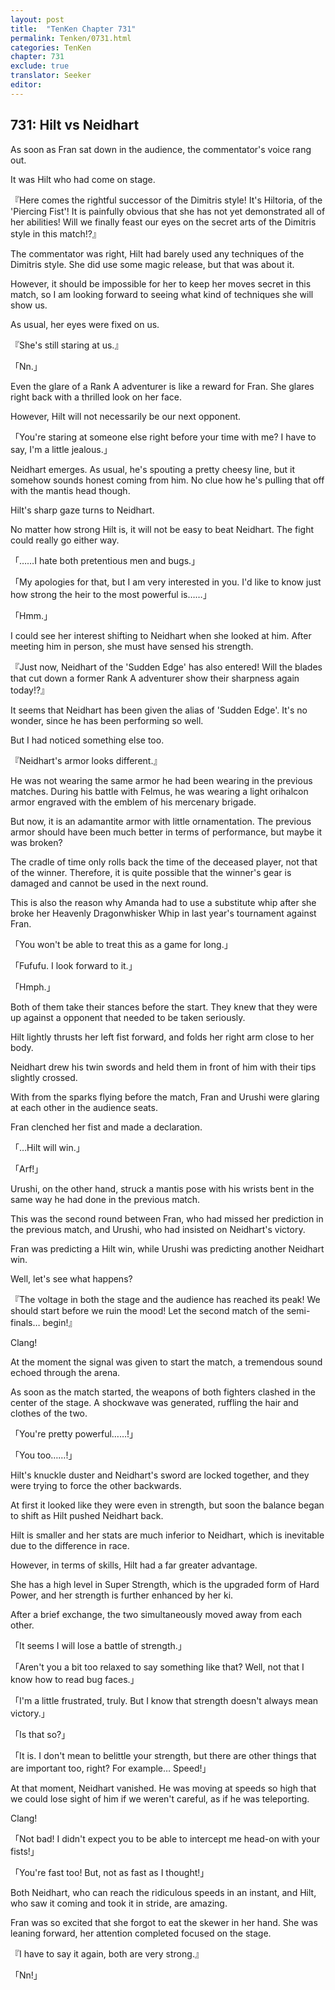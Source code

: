 ```yaml
---
layout: post
title:  "TenKen Chapter 731"
permalink: Tenken/0731.html
categories: TenKen
chapter: 731
exclude: true
translator: Seeker
editor: 
---
```

<h2>731: Hilt vs Neidhart</h2>

As soon as Fran sat down in the audience, the commentator's voice rang out.

It was Hilt who had come on stage.

『Here comes the rightful successor of the Dimitris style! It's Hiltoria, of the 'Piercing Fist'! It is painfully obvious that she has not yet demonstrated all of her abilities! Will we finally feast our eyes on the secret arts of the Dimitris style in this match!?』

The commentator was right, Hilt had barely used any techniques of the Dimitris style. She did use some magic release, but that was about it.

However, it should be impossible for her to keep her moves secret in this match, so I am looking forward to seeing what kind of techniques she will show us.

As usual, her eyes were fixed on us.

『She's still staring at us.』

「Nn.」

Even the glare of a Rank A adventurer is like a reward for Fran. She glares right back with a thrilled look on her face.

However, Hilt will not necessarily be our next opponent.

「You're staring at someone else right before your time with me? I have to say, I'm a little jealous.」

Neidhart emerges. As usual, he's spouting a pretty cheesy line, but it somehow sounds honest coming from him. No clue how he's pulling that off with the mantis head though.

Hilt's sharp gaze turns to Neidhart.

No matter how strong Hilt is, it will not be easy to beat Neidhart. The fight could really go either way.

「……I hate both pretentious men and bugs.」

「My apologies for that, but I am very interested in you. I'd like to know just how strong the heir to the most powerful is……」

「Hmm.」

I could see her interest shifting to Neidhart when she looked at him. After meeting him in person, she must have sensed his strength.

『Just now, Neidhart of the 'Sudden Edge' has also entered! Will the blades that cut down a former Rank A adventurer show their sharpness again today!?』

It seems that Neidhart has been given the alias of 'Sudden Edge'. It's no wonder, since he has been performing so well.

But I had noticed something else too.

『Neidhart's armor looks different.』

He was not wearing the same armor he had been wearing in the previous matches. During his battle with Felmus, he was wearing a light orihalcon armor engraved with the emblem of his mercenary brigade.

But now, it is an adamantite armor with little ornamentation. The previous armor should have been much better in terms of performance, but maybe it was broken?

The cradle of time only rolls back the time of the deceased player, not that of the winner. Therefore, it is quite possible that the winner's gear is damaged and cannot be used in the next round.

This is also the reason why Amanda had to use a substitute whip after she broke her Heavenly Dragonwhisker Whip in last year's tournament against Fran.

「You won't be able to treat this as a game for long.」

「Fufufu. I look forward to it.」

「Hmph.」

Both of them take their stances before the start. They knew that they were up against a opponent that needed to be taken seriously.

Hilt lightly thrusts her left fist forward, and folds her right arm close to her body.

Neidhart drew his twin swords and held them in front of him with their tips slightly crossed.

With from the sparks flying before the match, Fran and Urushi were glaring at each other in the audience seats.

Fran clenched her fist and made a declaration.

「…Hilt will win.」

「Arf!」

Urushi, on the other hand, struck a mantis pose with his wrists bent in the same way he had done in the previous match.

This was the second round between Fran, who had missed her prediction in the previous match, and Urushi, who had insisted on Neidhart's victory.

Fran was predicting a Hilt win, while Urushi was predicting another Neidhart win.

Well, let's see what happens?

『The voltage in both the stage and the audience has reached its peak! We should start before we ruin the mood! Let the second match of the semi-finals… begin!』

Clang!

At the moment the signal was given to start the match, a tremendous sound echoed through the arena.

As soon as the match started, the weapons of both fighters clashed in the center of the stage. A shockwave was generated, ruffling the hair and clothes of the two.

「You're pretty powerful……!」

「You too……!」

Hilt's knuckle duster and Neidhart's sword are locked together, and they were trying to force the other backwards.

At first it looked like they were even in strength, but soon the balance began to shift as Hilt pushed Neidhart back.

Hilt is smaller and her stats are much inferior to Neidhart, which is inevitable due to the difference in race.

However, in terms of skills, Hilt had a far greater advantage.

She has a high level in Super Strength, which is the upgraded form of Hard Power, and her strength is further enhanced by her ki.

After a brief exchange, the two simultaneously moved away from each other.

「It seems I will lose a battle of strength.」

「Aren't you a bit too relaxed to say something like that? Well, not that I know how to read bug faces.」

「I'm a little frustrated, truly. But I know that strength doesn't always mean victory.」

「Is that so?」

「It is. I don't mean to belittle your strength, but there are other things that are important too, right? For example… Speed!」

At that moment, Neidhart vanished. He was moving at speeds so high that we could lose sight of him if we weren't careful, as if he was teleporting.

Clang!

「Not bad! I didn't expect you to be able to intercept me head-on with your fists!」

「You're fast too! But, not as fast as I thought!」

Both Neidhart, who can reach the ridiculous speeds in an instant, and Hilt, who saw it coming and took it in stride, are amazing.

Fran was so excited that she forgot to eat the skewer in her hand. She was leaning forward, her attention completed focused on the stage.

『I have to say it again, both are very strong.』

「Nn!」







